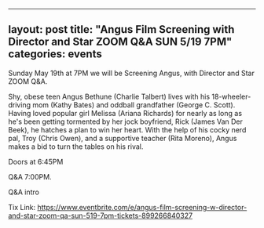 ---
layout: post
title:  "Angus Film Screening with Director and Star ZOOM Q&A SUN 5/19 7PM"
categories: events
---

Sunday May 19th at 7PM we will be Screening Angus, with Director and Star ZOOM Q&A.


Shy, obese teen Angus Bethune (Charlie Talbert) lives with his 18-wheeler-driving mom (Kathy Bates) and oddball grandfather (George C. Scott). Having loved popular girl Melissa (Ariana Richards) for nearly as long as he's been getting tormented by her jock boyfriend, Rick (James Van Der Beek), he hatches a plan to win her heart. With the help of his cocky nerd pal, Troy (Chris Owen), and a supportive teacher (Rita Moreno), Angus makes a bid to turn the tables on his rival.

Doors at 6:45PM

Q&A 7:00PM.

Q&A intro

Tix Link: https://www.eventbrite.com/e/angus-film-screening-w-director-and-star-zoom-qa-sun-519-7pm-tickets-899266840327
